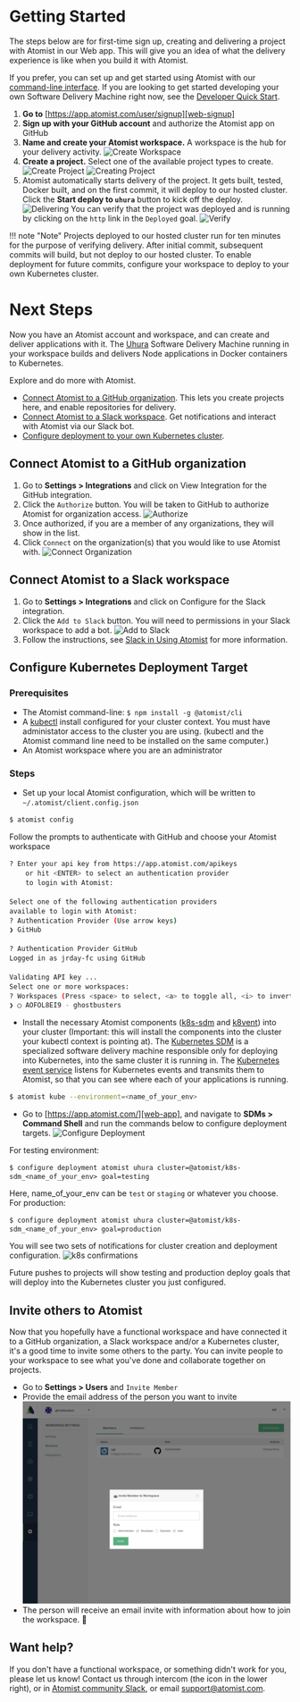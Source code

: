 # Getting Started

The steps below are for first-time sign up, creating and delivering a project with Atomist in our Web app. This will give you an idea of what the delivery experience is like when you build it with Atomist.

If you prefer, you can set up and get started using Atomist with our [command-line interface][quick-start]. If you are looking to get started developing your own Software Delivery Machine right now, see the [Developer Quick Start][quick-start].

1.  **Go to** [https://app.atomist.com/user/signup][web-signup]
2.  **Sign up with your GitHub account** and authorize the Atomist app on GitHub
3.  **Name and create your Atomist workspace.** A workspace is the hub for your delivery activity.
![Create Workspace](img/getting-started/create-workspace.png)
4.  **Create a project.** Select one of the available project types to create.
![Create Project](img/getting-started/create-project.png)
![Creating Project](img/getting-started/creating-project.png)
5.  Atomist automatically starts delivery of the project. It gets built, tested, Docker built, and on the first commit, it will deploy to our hosted cluster. Click the **Start deploy to `uhura`** button to kick off the deploy.
![Delivering](img/getting-started/ready-to-deploy.png)
You can verify that the project was deployed and is running by clicking on the `http` link in the `Deployed` goal.
![Verify](img/getting-started/verify.png)

!!! note "Note"
    Projects deployed to our hosted cluster run for ten minutes for the purpose of verifying delivery.
    After initial commit, subsequent commits will build, but not deploy to our hosted cluster.
    To enable deployment for future commits, configure your workspace to deploy to your own Kubernetes cluster.

# Next Steps

Now you have an Atomist account and workspace, and can create and deliver applications with it. The [Uhura][uhura]
Software Delivery Machine running in your workspace builds and delivers Node applications in Docker containers to
Kubernetes.

Explore and do more with Atomist.

* [Connect Atomist to a GitHub organization][connect-gh-org]. This lets you create projects here, and enable repositories for delivery.
* [Connect Atomist to a Slack workspace][connect-slack]. Get notifications and interact with Atomist via our Slack bot.
* [Configure deployment to your own Kubernetes cluster][configure-k8s].

## Connect Atomist to a GitHub organization

1.  Go to **Settings > Integrations** and click on View Integration for the GitHub integration.
2.  Click the `Authorize` button. You will be taken to GitHub to authorize Atomist for organization access.
![Authorize](img/getting-started/gh-auth-org.png)
3.  Once authorized, if you are a member of any organizations, they will show in the list.
4.  Click `Connect` on the organization(s) that you would like to use Atomist with.
![Connect Organization](img/getting-started/connect-org.png)

## Connect Atomist to a Slack workspace

1.  Go to **Settings > Integrations** and click on Configure for the Slack integration.
2.  Click the `Add to Slack` button. You will need to permissions in your Slack workspace to add a bot.
![Add to Slack](img/getting-started/slack-add.png)
3.  Follow the instructions, see [Slack in Using Atomist][slack] for more information.

## Configure Kubernetes Deployment Target
[configure-k8s]: #configure-kubernetes-deployment-target

### Prerequisites

* The Atomist command-line: `$ npm install -g @atomist/cli`
* A [kubectl][kubectl] install configured for your cluster context. You must have administator access to the cluster you are using. (kubectl and the Atomist command line need to be installed on the same computer.)
* An Atomist workspace where you are an administrator

### Steps

* Set up your local Atomist configuration, which will be written to `~/.atomist/client.config.json`
``` bash
$ atomist config
```
Follow the prompts to authenticate with GitHub and choose your Atomist workspace
``` bash
? Enter your api key from https://app.atomist.com/apikeys
    or hit <ENTER> to select an authentication provider
    to login with Atomist:

Select one of the following authentication providers
available to login with Atomist:
? Authentication Provider (Use arrow keys)
❯ GitHub

? Authentication Provider GitHub
Logged in as jrday-fc using GitHub

Validating API key ...
Select one or more workspaces:
? Workspaces (Press <space> to select, <a> to toggle all, <i> to invert selection)
❯ ◯ AOFOL8EI9 - ghostbusters
```
* Install the necessary Atomist components ([k8s-sdm] and [k8vent]) into your cluster (Important: this will install the components into the cluster your kubectl context is pointing at).
The [Kubernetes SDM][k8s-sdm] is a specialized software delivery machine responsible only for
deploying into Kubernetes, into the same cluster it is running in.
The [Kubernetes event service][k8vent] listens for Kubernetes events and transmits them to Atomist,
so that you can see where each of your applications is running.

``` bash
$ atomist kube --environment=<name_of_your_env>
```
* Go to [https://app.atomist.com/][web-app], and navigate to **SDMs > Command Shell** and run the commands below to configure deployment targets.
![Configure Deployment](img/getting-started/config-deploy.png)

For testing environment:
```
$ configure deployment atomist uhura cluster=@atomist/k8s-sdm_<name_of_your_env> goal=testing
```
Here, name_of_your_env can be `test` or `staging` or whatever you choose. For production:
```
$ configure deployment atomist uhura cluster=@atomist/k8s-sdm_<name_of_your_env> goal=production
```
You will see two sets of notifications for cluster creation and deployment configuration.
![k8s confirmations](img/getting-started/k8s-envs.png)

Future pushes to projects will show testing and production deploy goals that will deploy into the Kubernetes cluster you just configured.

## Invite others to Atomist

Now that you hopefully have a functional workspace and have connected it to a GitHub organization, a Slack workspace and/or a Kubernetes cluster, it's a good time to invite some others to the party. You can invite people to your workspace to see what you've done and collaborate together on projects.

* Go to **Settings > Users** and `Invite Member`
* Provide the email address of the person you want to invite
![Invite](img/getting-started/invite.png)
* The person will receive an email invite with information about how to join the workspace. :tada:

## Want help?

If you don't have a functional workspace, or something didn't work for you, please let us know!
Contact us through intercom (the icon in the lower right), or in [Atomist community Slack][join],
or email support@atomist.com.

[connect-gh-org]: #connect-atomist-to-a-github-organization (Connect GitHub Organization)
[connect-slack]: #connect-atomist-to-a-slack-workspace (Connect Slack)
[quick-start]: quick-start.md (Atomist Developer Quick Start)
[web-signup]: https://app.atomist.com/user/signup (Sign Up)
[web-app]: https://app.atomist.com/ (Atomist Web)
[slack]: /user/slack (Slack)
[kubectl]: https://kubernetes.io/docs/tasks/tools/install-kubectl/ (kubectl)
[k8s-sdm]: https://github.com/atomist/k8s-sdm/ (k8s-sdm)
[k8vent]: https://github.com/atomist/k8vent/ (k8vent)
[uhura]: https://github.com/atomist/uhura/ (Uhura)
[join]: https://join.atomist.com (Atomist community Slack)
